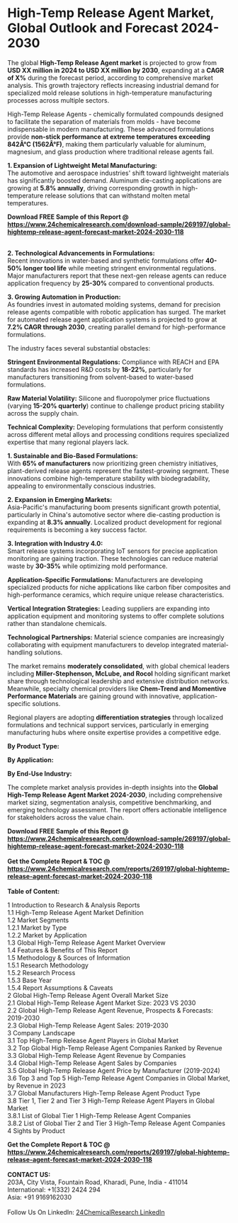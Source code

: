 <h1>High-Temp Release Agent Market, Global Outlook and Forecast 2024-2030</h1><p>The global <strong>High-Temp Release Agent market</strong> is projected to grow from <strong>USD XX million in 2024 to USD XX million by 2030</strong>, expanding at a <strong>CAGR of X%</strong> during the forecast period, according to comprehensive market analysis. This growth trajectory reflects increasing industrial demand for specialized mold release solutions in high-temperature manufacturing processes across multiple sectors.</p><p>High-Temp Release Agents - chemically formulated compounds designed to facilitate the separation of materials from molds - have become indispensable in modern manufacturing. These advanced formulations provide <strong>non-stick performance at extreme temperatures exceeding 842Â°C (1562Â°F)</strong>, making them particularly valuable for aluminum, magnesium, and glass production where traditional release agents fail.</p><p><strong>1. Expansion of Lightweight Metal Manufacturing:</strong><br>
The automotive and aerospace industries' shift toward lightweight materials has significantly boosted demand. Aluminum die-casting applications are growing at <strong>5.8% annually</strong>, driving corresponding growth in high-temperature release solutions that can withstand molten metal temperatures.</p><div><b>Download FREE Sample of this Report @ 
            <a href="https://www.24chemicalresearch.com/download-sample/269197/global-hightemp-release-agent-forecast-market-2024-2030-118">
            https://www.24chemicalresearch.com/download-sample/269197/global-hightemp-release-agent-forecast-market-2024-2030-118</a></b></div><br><p><strong>2. Technological Advancements in Formulations:</strong><br>
Recent innovations in water-based and synthetic formulations offer <strong>40-50% longer tool life</strong> while meeting stringent environmental regulations. Major manufacturers report that these next-gen release agents can reduce application frequency by <strong>25-30%</strong> compared to conventional products.</p><p><strong>3. Growing Automation in Production:</strong><br>
As foundries invest in automated molding systems, demand for precision release agents compatible with robotic application has surged. The market for automated release agent application systems is projected to grow at <strong>7.2% CAGR through 2030</strong>, creating parallel demand for high-performance formulations.</p><p>The industry faces several substantial obstacles:</p><p><strong>Stringent Environmental Regulations:</strong> Compliance with REACH and EPA standards has increased R&amp;D costs by <strong>18-22%</strong>, particularly for manufacturers transitioning from solvent-based to water-based formulations.</p><p><strong>Raw Material Volatility:</strong> Silicone and fluoropolymer price fluctuations (varying <strong>15-20% quarterly</strong>) continue to challenge product pricing stability across the supply chain.</p><p><strong>Technical Complexity:</strong> Developing formulations that perform consistently across different metal alloys and processing conditions requires specialized expertise that many regional players lack.</p><p><strong>1. Sustainable and Bio-Based Formulations:</strong><br>
With <strong>65% of manufacturers</strong> now prioritizing green chemistry initiatives, plant-derived release agents represent the fastest-growing segment. These innovations combine high-temperature stability with biodegradability, appealing to environmentally conscious industries.</p><p><strong>2. Expansion in Emerging Markets:</strong><br>
Asia-Pacific's manufacturing boom presents significant growth potential, particularly in China's automotive sector where die-casting production is expanding at <strong>8.3% annually</strong>. Localized product development for regional requirements is becoming a key success factor.</p><p><strong>3. Integration with Industry 4.0:</strong><br>
Smart release systems incorporating IoT sensors for precise application monitoring are gaining traction. These technologies can reduce material waste by <strong>30-35%</strong> while optimizing mold performance.</p><p><strong>Application-Specific Formulations:</strong> Manufacturers are developing specialized products for niche applications like carbon fiber composites and high-performance ceramics, which require unique release characteristics.</p><p><strong>Vertical Integration Strategies:</strong> Leading suppliers are expanding into application equipment and monitoring systems to offer complete solutions rather than standalone chemicals.</p><p><strong>Technological Partnerships:</strong> Material science companies are increasingly collaborating with equipment manufacturers to develop integrated material-handling solutions.</p><p>The market remains <strong>moderately consolidated</strong>, with global chemical leaders including <strong>Miller-Stephenson, McLube, and Rocol</strong> holding significant market share through technological leadership and extensive distribution networks. Meanwhile, specialty chemical providers like <strong>Chem-Trend and Momentive Performance Materials</strong> are gaining ground with innovative, application-specific solutions.</p><p>Regional players are adopting <strong>differentiation strategies</strong> through localized formulations and technical support services, particularly in emerging manufacturing hubs where onsite expertise provides a competitive edge.</p><p><strong>By Product Type:</strong></p><p><strong>By Application:</strong></p><p><strong>By End-Use Industry:</strong></p><p>The complete market analysis provides in-depth insights into the <strong>Global High-Temp Release Agent Market 2024-2030</strong>, including comprehensive market sizing, segmentation analysis, competitive benchmarking, and emerging technology assessment. The report offers actionable intelligence for stakeholders across the value chain.</p><div><b>Download FREE Sample of this Report @ 
            <a href="https://www.24chemicalresearch.com/download-sample/269197/global-hightemp-release-agent-forecast-market-2024-2030-118">
            https://www.24chemicalresearch.com/download-sample/269197/global-hightemp-release-agent-forecast-market-2024-2030-118</a></b></div><br><div><b>Get the Complete Report & TOC @ 
            <a href="https://www.24chemicalresearch.com/reports/269197/global-hightemp-release-agent-forecast-market-2024-2030-118">
            https://www.24chemicalresearch.com/reports/269197/global-hightemp-release-agent-forecast-market-2024-2030-118</a></b></div><br>
            <b>Table of Content:</b><p>1 Introduction to Research & Analysis Reports<br />
    1.1 High-Temp Release Agent Market Definition<br />
    1.2 Market Segments<br />
        1.2.1 Market by Type<br />
        1.2.2 Market by Application<br />
    1.3 Global High-Temp Release Agent Market Overview<br />
    1.4 Features & Benefits of This Report<br />
    1.5 Methodology & Sources of Information<br />
        1.5.1 Research Methodology<br />
        1.5.2 Research Process<br />
        1.5.3 Base Year<br />
        1.5.4 Report Assumptions & Caveats<br />
2 Global High-Temp Release Agent Overall Market Size<br />
    2.1 Global High-Temp Release Agent Market Size: 2023 VS 2030<br />
    2.2 Global High-Temp Release Agent Revenue, Prospects & Forecasts: 2019-2030<br />
    2.3 Global High-Temp Release Agent Sales: 2019-2030<br />
3 Company Landscape<br />
    3.1 Top High-Temp Release Agent Players in Global Market<br />
    3.2 Top Global High-Temp Release Agent Companies Ranked by Revenue<br />
    3.3 Global High-Temp Release Agent Revenue by Companies<br />
    3.4 Global High-Temp Release Agent Sales by Companies<br />
    3.5 Global High-Temp Release Agent Price by Manufacturer (2019-2024)<br />
    3.6 Top 3 and Top 5 High-Temp Release Agent Companies in Global Market, by Revenue in 2023<br />
    3.7 Global Manufacturers High-Temp Release Agent Product Type<br />
    3.8 Tier 1, Tier 2 and Tier 3 High-Temp Release Agent Players in Global Market<br />
        3.8.1 List of Global Tier 1 High-Temp Release Agent Companies<br />
        3.8.2 List of Global Tier 2 and Tier 3 High-Temp Release Agent Companies<br />
4 Sights by Product</p><div><b>Get the Complete Report & TOC @ 
            <a href="https://www.24chemicalresearch.com/reports/269197/global-hightemp-release-agent-forecast-market-2024-2030-118">
            https://www.24chemicalresearch.com/reports/269197/global-hightemp-release-agent-forecast-market-2024-2030-118</a></b></div><br><b>CONTACT US:</b><br>
            203A, City Vista, Fountain Road, Kharadi, Pune, India - 411014<br>
            International: +1(332) 2424 294<br>
            Asia: +91 9169162030 <br><br>
            Follow Us On LinkedIn: <a href="https://www.linkedin.com/company/24chemicalresearch/">24ChemicalResearch LinkedIn</a>